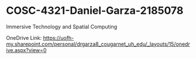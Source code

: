 # COSC-4321-Daniel-Garza-2185078
Immersive Technology and Spatial Computing

OneDrive Link: https://uofh-my.sharepoint.com/personal/drgarza8_cougarnet_uh_edu/_layouts/15/onedrive.aspx?view=0
